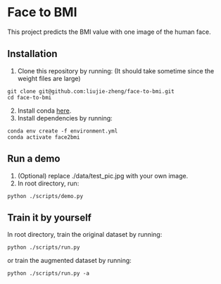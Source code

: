 # Face to BMI
This project predicts the BMI value with one image of the human face.

## Installation
1. Clone this repository by running: (It should take sometime since the weight files are large)
```
git clone git@github.com:liujie-zheng/face-to-bmi.git
cd face-to-bmi
```
2. Install conda [here](https://conda.io/projects/conda/en/latest/user-guide/install/index.html).
3. Install dependencies by running:
```
conda env create -f environment.yml
conda activate face2bmi
```

## Run a demo
1. (Optional) replace ./data/test_pic.jpg with your own image.
2. In root directory, run:
```
python ./scripts/demo.py
```

## Train it by yourself
In root directory, train the original dataset by running:
```
python ./scripts/run.py
```
or train the augmented dataset by running:
```
python ./scripts/run.py -a
```
